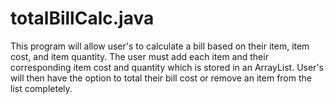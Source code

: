 # totalBillCalc.java
This program will allow user's to calculate a bill based on their item, item cost, and item quantity. The user must add each item and their corresponding item cost and quantity which is stored in an ArrayList. User's will then have the option to total their bill cost or remove an item from the list completely.
